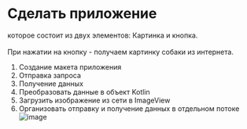 # Сделать приложениe
которое состоит из двух элементов: Картинка и кнопка. </br>   
При нажатии на кнопку - получаем картинку собаки из интернета.</br> 
1) Создание макета приложения
2) Отправка запроса
3) Получение данных 
4) Преобразовать данные в объект Kotlin
5) Загрузить изображение из сети в ImageView
6) Организовать отправку и получение данных в отдельном потоке
![image](https://user-images.githubusercontent.com/97594164/213114397-7623bd44-264f-4810-87dc-8cee35051b59.png)
